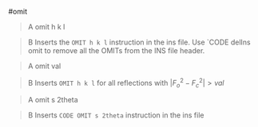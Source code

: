 #omit

>A omit h k l

>B Inserts the `OMIT h k l` instruction in the ins file. Use `CODE delIns omit to remove all the OMITs from the INS file header.

>A omit val

>B Inserts `OMIT h k l` for all reflections with $|{F_{o}}^2 - {F_{c}}^2| > val$

>A omit s 2theta

>B Inserts `CODE OMIT s 2theta` instruction in the ins file